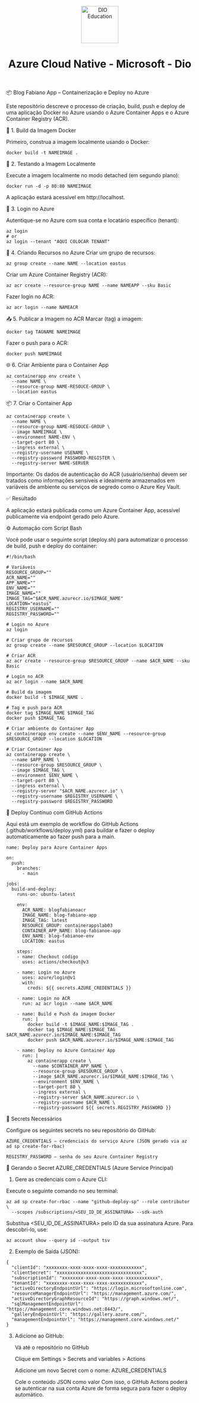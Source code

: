 <!--START_SECTION:header-->
<div align="center">
  <p align="center">
    <img 
      alt="DIO Education" 
      src="https://raw.githubusercontent.com/lfabianocf/Azure-Dio/refs/heads/main/assets/AzureCloudNative.webp" 
      width="100px" 
    />
    <h1>Azure Cloud Native - Microsoft - Dio</h1>
  </p>
</div>
<!--END_SECTION:header-->

<br/>




📦 Blog Fabiano App – Containerização e Deploy no Azure

Este repositório descreve o processo de criação, build, push e deploy de uma aplicação Docker no Azure usando o Azure Container Apps e o Azure Container Registry (ACR).

🧱 1. Build da Imagem Docker

Primeiro, construa a imagem localmente usando o Docker:
```
docker build -t NAMEIMAGE .
```

🚀 2. Testando a Imagem Localmente

Execute a imagem localmente no modo detached (em segundo plano):
```
docker run -d -p 80:80 NAMEIMAGE
```
A aplicação estará acessível em http://localhost.

🔐 3. Login no Azure

Autentique-se no Azure com sua conta e locatário específico (tenant):
```
az login 
# or 
az login --tenant "AQUI COLOCAR TENANT"
```
📁 4. Criando Recursos no Azure
Criar um grupo de recursos:

```
az group create --name NAME --location eastus
```
Criar um Azure Container Registry (ACR):
```
az acr create --resource-group NAME --name NAMEAPP --sku Basic
```
Fazer login no ACR:
```
az acr login --name NAMEACR
```

📤 5. Publicar a Imagem no ACR
Marcar (tag) a imagem:
```
docker tag TAGNAME NAMEIMAGE
```
Fazer o push para o ACR:
```
docker push NAMEIMAGE
```
🌐 6. Criar Ambiente para o Container App
```
az containerapp env create \
  --name NAME \
  --resource-group NAME-RESOUCE-GROUP \
  --location eastus
```

📦 7. Criar o Container App
```
az containerapp create \
  --name NAME \
  --resource-group NAME-RESOUCE-GROUP \
  --image NAMEIMAGE \
  --environment NAME-ENV \
  --target-port 80 \
  --ingress external \
  --registry-username USENAME \
  --registry-password PASSWORD-REGISTER \
  --registry-server NAME-SERVER
```
Importante: Os dados de autenticação do ACR (usuário/senha) devem ser tratados como informações sensíveis e idealmente armazenados em variáveis de ambiente ou serviços de segredo como o Azure Key Vault.

✅ Resultado

A aplicação estará publicada como um Azure Container App, acessível publicamente via endpoint gerado pelo Azure.


⚙️ Automação com Script Bash

Você pode usar o seguinte script (deploy.sh) para automatizar o processo de build, push e deploy do container:
```
#!/bin/bash

# Variáveis
RESOURCE_GROUP=""
ACR_NAME=""
APP_NAME=""
ENV_NAME=""
IMAGE_NAME=""
IMAGE_TAG="$ACR_NAME.azurecr.io/$IMAGE_NAME"
LOCATION="eastus"
REGISTRY_USERNAME=""
REGISTRY_PASSWORD=""

# Login no Azure
az login

# Criar grupo de recursos
az group create --name $RESOURCE_GROUP --location $LOCATION

# Criar ACR
az acr create --resource-group $RESOURCE_GROUP --name $ACR_NAME --sku Basic

# Login no ACR
az acr login --name $ACR_NAME

# Build da imagem
docker build -t $IMAGE_NAME .

# Tag e push para ACR
docker tag $IMAGE_NAME $IMAGE_TAG
docker push $IMAGE_TAG

# Criar ambiente do Container App
az containerapp env create --name $ENV_NAME --resource-group $RESOURCE_GROUP --location $LOCATION

# Criar Container App
az containerapp create \
  --name $APP_NAME \
  --resource-group $RESOURCE_GROUP \
  --image $IMAGE_TAG \
  --environment $ENV_NAME \
  --target-port 80 \
  --ingress external \
  --registry-server "$ACR_NAME.azurecr.io" \
  --registry-username $REGISTRY_USERNAME \
  --registry-password $REGISTRY_PASSWORD

```

🔄 Deploy Contínuo com GitHub Actions

Aqui está um exemplo de workflow do GitHub Actions (.github/workflows/deploy.yml) para buildar e fazer o deploy automaticamente ao fazer push para a main.
```
name: Deploy para Azure Container Apps

on:
  push:
    branches:
      - main

jobs:
  build-and-deploy:
    runs-on: ubuntu-latest

    env:
      ACR_NAME: blogfabianoacr
      IMAGE_NAME: blog-fabiano-app
      IMAGE_TAG: latest
      RESOURCE_GROUP: containerappslab03
      CONTAINER_APP_NAME: blog-fabianoe-app
      ENV_NAME: blog-fabianoe-env
      LOCATION: eastus

    steps:
    - name: Checkout código
      uses: actions/checkout@v3

    - name: Login no Azure
      uses: azure/login@v1
      with:
        creds: ${{ secrets.AZURE_CREDENTIALS }}

    - name: Login no ACR
      run: az acr login --name $ACR_NAME

    - name: Build e Push da imagem Docker
      run: |
        docker build -t $IMAGE_NAME:$IMAGE_TAG .
        docker tag $IMAGE_NAME:$IMAGE_TAG $ACR_NAME.azurecr.io/$IMAGE_NAME:$IMAGE_TAG
        docker push $ACR_NAME.azurecr.io/$IMAGE_NAME:$IMAGE_TAG

    - name: Deploy no Azure Container App
      run: |
        az containerapp create \
          --name $CONTAINER_APP_NAME \
          --resource-group $RESOURCE_GROUP \
          --image $ACR_NAME.azurecr.io/$IMAGE_NAME:$IMAGE_TAG \
          --environment $ENV_NAME \
          --target-port 80 \
          --ingress external \
          --registry-server $ACR_NAME.azurecr.io \
          --registry-username $ACR_NAME \
          --registry-password ${{ secrets.REGISTRY_PASSWORD }}

```

🔐 Secrets Necessários

Configure os seguintes secrets no seu repositório do GitHub:

    AZURE_CREDENTIALS — credenciais do serviço Azure (JSON gerado via az ad sp create-for-rbac)

    REGISTRY_PASSWORD — senha do seu Azure Container Registry   


🔐 Gerando o Secret AZURE_CREDENTIALS (Azure Service Principal)
1. Gere as credenciais com o Azure CLI:

Execute o seguinte comando no seu terminal:
```
az ad sp create-for-rbac --name "github-deploy-sp" --role contributor \
  --scopes /subscriptions/<SEU_ID_DE_ASSINATURA> --sdk-auth
```

Substitua <SEU_ID_DE_ASSINATURA> pelo ID da sua assinatura Azure. Para descobri-lo, use:
```
az account show --query id --output tsv

```

2. Exemplo de Saída (JSON):
```
{
  "clientId": "xxxxxxxx-xxxx-xxxx-xxxx-xxxxxxxxxxxx",
  "clientSecret": "xxxxxxxxxxxxxxxxxxxxxxxxxxxxxxxx",
  "subscriptionId": "xxxxxxxx-xxxx-xxxx-xxxx-xxxxxxxxxxxx",
  "tenantId": "xxxxxxxx-xxxx-xxxx-xxxx-xxxxxxxxxxxx",
  "activeDirectoryEndpointUrl": "https://login.microsoftonline.com",
  "resourceManagerEndpointUrl": "https://management.azure.com/",
  "activeDirectoryGraphResourceId": "https://graph.windows.net/",
  "sqlManagementEndpointUrl": "https://management.core.windows.net:8443/",
  "galleryEndpointUrl": "https://gallery.azure.com/",
  "managementEndpointUrl": "https://management.core.windows.net/"
}

```
3. Adicione ao GitHub:

    Vá até o repositório no GitHub

    Clique em Settings > Secrets and variables > Actions

    Adicione um novo Secret com o nome: AZURE_CREDENTIALS

    Cole o conteúdo JSON como valor
Com isso, o GitHub Actions poderá se autenticar na sua conta Azure de forma segura para fazer o deploy automático.
